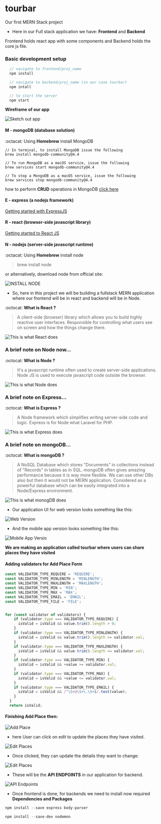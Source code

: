 # tourbar
Our first MERN Stack project 

- Here in our Full stack application we have: **Frontend** and **Backend**

Frontend holds react app with some components and Backend holds the core js file.

### Basic development setup
  
```Javascript
  // navigate to frontend/proj_name
  npm install 

  // navigate to backend/proj_name (in our case tourbar)
  npm intall 

  // to start the server
  npm start

```
**Wireframe of our app**

![Sketch out app](https://github.com/madhav06/projectImages/blob/master/wireframe.png)
  

#### M - mongoDB (database solution)

:octacat: Using **Homebrew** install MongoDB
```
// In terminal, to install MongoDB issue the following
brew install mongodb-community@4.4

// To run MongoDB as a macOS service, issue the following
brew services start mongodb-community@4.4

// To stop a MongoDB as a macOS service, issue the following
brew services stop mongodb-community@4.4

```

how to perform **CRUD** operations in MongoDB [click here](https://docs.mongodb.com/manual/crud/)


#### E - express (a nodejs framework)

[Getting started with ExpressJS](https://expressjs.com/en/starter/installing.html)

#### R - react (browser-side javascript library)

[Getting started to React JS](https://create-react-app.dev/docs/getting-started/)

#### N - nodejs (server-side javascript runtime)

:octacat: Using **Homebrew** install node
  > brew install node

or alternatively, download node from official site:

![INSTALL NODE](https://github.com/madhav06/projectImages/blob/master/node_install.png)



- So, here in this project we will be building a fullstack MERN application where our frontend will be in react and backend will be in Node.

 :octocat: **What is React ?**

 > A client-side (browser) library which allows you to build highly reactive user interfaces.
 > Responsible for controlling what users see on screen and how the things change there.

  ![This is what React does](https://github.com/madhav06/projectImages/blob/master/react.png)

### A brief note on Node now...

 :octocat: **What is Node ?**

 > It's a javascript runtime often used to create server-side applications.
 > Node JS is used to execute javascript code outside the browser.

  ![This is what Node does](https://github.com/madhav06/projectImages/blob/master/node.png)


### A brief note on Express...
 :octocat: **What is Express ?**

 > A Node framework which simplifies writing server-side code and logic.
 > Express is for Node what Laravel for PHP.

  ![This is what Express does](https://github.com/madhav06/projectImages/blob/master/express.png)

### A brief note on mongoDB...

 :octocat: **What is mongoDB ?**

 > A NoSQL Database which stores "Documents" in collections instead of "Records" in tables as in SQL.
 > mongoDB often gives amazing performance because it is way more flexible.
 > We can use other DBs also but then it would not be MERN application.
 > Considered as a powerful database which can be easily integrated into a Node/Express environment.

  ![This is what monogDB does](https://github.com/madhav06/projectImages/blob/master/mongo.png)



- Our application UI for web version looks something like this:

![Web Version](https://github.com/madhav06/projectImages/blob/master/Screenshot%202020-10-19%20at%209.27.09%20AM.png)


- And the mobile app version looks something like this:

![Mobile App Versio](https://github.com/madhav06/projectImages/blob/master/Screenshot%202020-10-19%20at%209.27.34%20AM.png)

__We are making an application called **tourbar** where users can share places they have visited__

#### Adding validators for **Add Place Form** 

```Javascript
const VALIDATOR_TYPE_REQUIRE = 'REQUIRE';
const VALIDATOR_TYPE_MINLENGTH = 'MINLENGTH';
const VALIDATOR_TYPE_MAXLENGTH = 'MAXLENGTH';
const VALIDATOR_TYPE_MIN = 'MIN';
const VALIDATOR_TYPE_MAX = 'MAX';
const VALIDATOR_TYPE_EMAIL = 'EMAIL';
const VALIDATOR_TYPE_FILE = 'FILE';


for (const validator of validators) {
    if (validator.type === VALIDATOR_TYPE_REQUIRE) {
      isValid = isValid && value.trim().length > 0;
    }
    if (validator.type === VALIDATOR_TYPE_MINLENGTH) {
      isValid = isValid && value.trim().length >= validator.val;
    }
    if (validator.type === VALIDATOR_TYPE_MAXLENGTH) {
      isValid = isValid && value.trim().length <= validator.val;
    }
    if (validator.type === VALIDATOR_TYPE_MIN) {
      isValid = isValid && +value >= validator.val;
    }
    if (validator.type === VALIDATOR_TYPE_MAX) {
      isValid = isValid && +value <= validator.val;
    }
    if (validator.type === VALIDATOR_TYPE_EMAIL) {
      isValid = isValid && /^\S+@\S+\.\S+$/.test(value);
    }
  }
  return isValid;
```


#### Finishing Add Place then:

![Add Place](https://github.com/madhav06/projectImages/blob/master/addform.png)

- here User can click on edit to update the places they have visited.

![Edit Places](https://github.com/madhav06/projectImages/blob/master/editPlace1.png)

- Once clicked, they can update the details they want to change:

![Edit Places](https://github.com/madhav06/projectImages/blob/master/editPlace2.png)

- These will be the **API ENDPOINTS** in our application for backend.

![API Endpoints](https://github.com/madhav06/projectImages/blob/master/api_endpoints.png)

- Once frontend is done, for backends we need to install now required **Dependencies and Packages**

```Javascript
npm install --save express body-parser

npm install --save-dev nodemon

```

